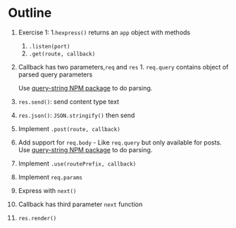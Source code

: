 # Outline

1. Exercise 1:
  1.`hexpress()` returns an `app` object with methods
    1. `.listen(port)`
    1. `.get(route, callback)`
  1. Callback has two parameters,`req` and `res`
    1. `req.query` contains object of parsed query parameters

      Use [query-string NPM package](https://www.npmjs.com/package/query-string)
      to do parsing.
  1. `res.send()`: send content type text
  1. `res.json()`: `JSON.stringify()` then send
1. Implement `.post(route, callback)`
  1. Add support for `req.body`
    - Like `req.query` but only available for posts. Use
      [query-string NPM package](https://www.npmjs.com/package/query-string) to do parsing.
1. Implement `.use(routePrefix, callback)`
1. Implement `req.params`
1. Express with `next()`
  1. Callback has third parameter `next` function
1. `res.render()`
